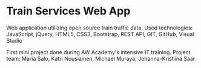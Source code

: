 # Train Services Web App
Web application utilizing open source train traffic data.
Used technologies: JavaScript, jQuery, HTML5, CSS3, Bootstrap, REST API, GIT, GitHub, Visual Studio

First mini project done during AW Academy's intensive IT training.
Project team: Maria Salo, Katri Nousiainen, Michael Muraya, Johanna-Kristiina Saar
